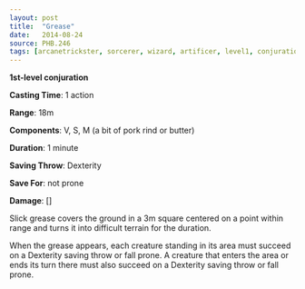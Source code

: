 ```yaml
---
layout: post
title:  "Grease"
date:   2014-08-24
source: PHB.246
tags: [arcanetrickster, sorcerer, wizard, artificer, level1, conjuration]
---
```


**1st-level conjuration**

**Casting Time**: 1 action

**Range**: 18m

**Components**: V, S, M (a bit of pork rind or butter)

**Duration**: 1 minute

**Saving Throw**: Dexterity

**Save For**: not prone

**Damage**: []

Slick grease covers the ground in a 3m square centered on a point within range and turns it into difficult terrain for the duration.

When the grease appears, each creature standing in its area must succeed on a Dexterity saving throw or fall prone. A creature that enters the area or ends its turn there must also succeed on a Dexterity saving throw or fall prone.